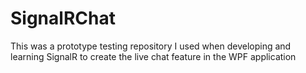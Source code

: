 # SignalRChat
This was a prototype testing repository I used when developing and learning SignalR to create the live chat feature in the WPF application

